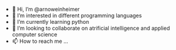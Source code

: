 - 👋 Hi, I’m @arnoweinheimer
- 👀 I’m interested in different programming languages
- 🌱 I’m currently learning python
- 💞️ I’m looking to collaborate on atrificial intelligence and applied computer science
- 📫 How to reach me ...

<!---
arnoweinheimer/arnoweinheimer is a ✨ special ✨ repository because its `README.md` (this file) appears on your GitHub profile.
You can click the Preview link to take a look at your changes.
--->
